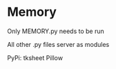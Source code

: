 # Memory
Only MEMORY.py needs to be run

All other .py files server as modules

PyPi: tksheet
      Pillow
